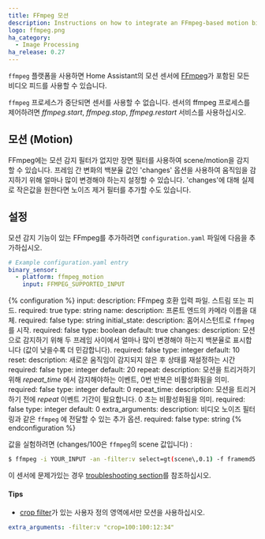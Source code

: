 ```yaml
---
title: FFmpeg 모션
description: Instructions on how to integrate an FFmpeg-based motion binary sensor
logo: ffmpeg.png
ha_category:
  - Image Processing
ha_release: 0.27
---
```


`ffmpeg` 플랫폼을 사용하면 Home Assistant의 모션 센서에 [FFmpeg](https://www.ffmpeg.org/)가 포함된 모든 비디오 피드를 사용할 수 있습니다.

<div class='note'>

`ffmpeg` 프로세스가 중단되면 센서를 사용할 수 없습니다. 센서의 ffmpeg 프로세스를 제어하려면 *ffmpeg.start*, *ffmpeg.stop*, *ffmpeg.restart* 서비스를 사용하십시오.

</div>

## 모션 (Motion)

FFmpeg에는 모션 감지 필터가 없지만 장면 필터를 사용하여 scene/motion을 감지 할 수 있습니다. 프레임 간 변화의 백분율 값인 'changes' 옵션을 사용하여 움직임을 감지하기 위해 얼마나 많이 변경해야 하는지 설정할 수 있습니다. 'changes'에 대해 실제로 작은값을 원한다면 노이즈 제거 필터를 추가할 수도 있습니다.

## 설정

모션 감지 기능이 있는 FFmpeg를 추가하려면 `configuration.yaml` 파일에 다음을 추가하십시오.

```yaml
# Example configuration.yaml entry
binary_sensor:
  - platform: ffmpeg_motion
    input: FFMPEG_SUPPORTED_INPUT
```

{% configuration %}
input:
  description: FFmpeg 호환 입력 파일. 스트림 또는 피드.
  required: true
  type: string
name:
  description: 프론트 엔드의 카메라 이름을 대체.
  required: false
  type: string
initial_state:
  description: 홈어시스턴트로 `ffmpeg`를 시작.
  required: false
  type: boolean
  default: true
changes:
  description: 모션으로 감지하기 위해 두 프레임 사이에서 얼마나 많이 변경해야 하는지 백분율로 표시합니다 (값이 낮을수록 더 민감합니다).
  required: false
  type: integer
  default: 10
reset:
  description: 새로운 움직임이 감지되지 않은 후 상태를 재설정하는 시간
  required: false
  type: integer
  default: 20
repeat:
  description: 모션을 트리거하기 위해 *repeat_time* 에서 감지해야하는 이벤트, 0번 반복은 비활성화됨을 의미.
  required: false
  type: integer
  default: 0
repeat_time:
  description: 모션을 트리거하기 전에 *repeat* 이벤트 기간이 필요합니다. 0 초는 비활성화됨을 의미.
  required: false
  type: integer
  default: 0
extra_arguments:
  description: 비디오 노이즈 필터링과 같은 `ffmpeg` 에 전달할 수 있는 추가 옵션.
  required: false
  type: string
{% endconfiguration %}

값을 실험하려면 (changes/100은 `ffmpeg`의 scene 값입니다) :

```bash
$ ffmpeg -i YOUR_INPUT -an -filter:v select=gt(scene\,0.1) -f framemd5 -
```

이 센서에 문제가있는 경우 [troubleshooting section](/integrations/ffmpeg/#troubleshooting)를 참조하십시오.

#### Tips

- [crop filter](https://ffmpeg.org/ffmpeg-filters.html#crop)가 있는 사용자 정의 영역에서만 모션을 사용하십시오.

```yaml
extra_arguments: -filter:v "crop=100:100:12:34"
```
